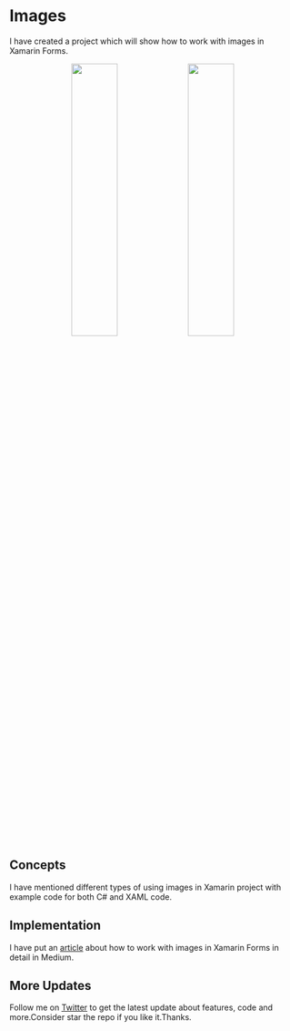 # Images
I have created a project which will show how to work with images in Xamarin Forms.

<p align="center">
<img src="https://github.com/shankarmadeshvaran/iOS-Blog-Projects
/Images/blob/master/ScreenShots/using%20C%23.png" width="40%" height="35%"/>
<img src="https://github.com/shankarmadeshvaran/iOS-Blog-Projects/Images/blob/master/ScreenShots/using%20XAML.png" width="40%" height="35%"/>
</p>

## Concepts
I have mentioned different types of using images in Xamarin project with example code for both C# and XAML code.

## Implementation
I have put an [article](https://medium.com/a-developer-in-making/how-to-work-with-images-in-xamarin-forms-852e2420fb18) about how to work with images in Xamarin Forms in detail in Medium.

## More Updates
Follow me on [Twitter](https://twitter.com/Shankar__am) to get the latest update about features, code and more.Consider star the repo if you like it.Thanks.
